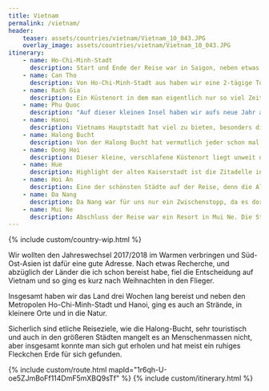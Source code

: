 ```yaml
---
title: Vietnam
permalink: /vietnam/
header:
    teaser: assets/countries/vietnam/Vietnam_10_043.JPG
    overlay_image: assets/countries/vietnam/Vietnam_10_043.JPG
itinerary:
    - name: Ho-Chi-Minh-Stadt
      description: Start und Ende der Reise war in Saigon, neben etwas Sightseeing und Akklimatisation haben wir jedoch nicht viel gemacht. Das was wir uns angeschaut haben, hat sich aber gelohnt und Ho-Chi-Minh-Stadt ist in jedem Fall eine sehr lebendige Stadt die kulturell viel zu bieten hat. 
    - name: Can Tho
      description: Von Ho-Chi-Minh-Stadt aus haben wir eine 2-tägige Tour ins Mekong-Delta unternommen, die Definitiv eines der Highlights der Reise war. Unser Guide war fantastisch und hat sich immer gut um uns gekümmert. Neben den Cu-Chi-Tunneln ging es auch zu den Floating Markets nach Can Tho, in denen der Lebensmittelhandel per Schiff erfolgt. 
    - name: Rach Gia
      description: Ein Küstenort in dem man eigentlich nur so viel Zeit verbringen will wie notwendig und mehr würde ich auch nicht empfehlen. Wir haben dort eine Nacht verbracht um am nächsten Morgen mit der Fähre nach Phu Quoc überzusetzen.
    - name: Phu Quoc
      description: "Auf dieser kleinen Insel haben wir aufs neue Jahr angestoßen und waren am Neujahrstag schnorcheln. Für einen Strandurlaub ist die Insel definitiv zu empfehlen, denn die Strände waren schön und einfach zu erreichen. Abgesehen davon gibt es aber nicht sonderlich viel, muss es aber auch nicht ;)"
    - name: Hanoi
      description: Vietnams Hauptstadt hat viel zu bieten, besonders die Gegend rund um den Hoan-Kiem-See hat mir sehr gefallen. Morgens trifft man dort auf sehr viele Sportler und abends bevölkern Partygänger das Gebiet. Etwas weiter nördlich ist der Nachtmarkt und als wir in Hanoi waren fand zufälligerweise ein kostenloses Konzert statt.
    - name: Halong Bucht
      description: Von der Halong Bucht hat vermutlich jeder schon mal Bilder gesehen und es ist bestimmt auch das touristischste Gebiet von Vietnam, aber trotzdem sehr sehenswert. Glücklicherweise verteilen sich die vielen Schiffe gut und die einzelnen Gruppen haben etwas andere Zeitfenster, so dass sich die Touristenmassen in verteilen. 
    - name: Dong Hoi
      description: Dieser kleine, verschlafene Küstenort liegt unweit des Phong Nha-Ke Bang Nationalparks in dem es etliche Höhlen gibt. Die größte von ihnen, die Son-Doong-Höhle, kann man nur mit einer 5tägigen Expedition besuchen, die auch schon Jahre im voraus ausgebucht ist. Die etwas kleineren sind aber ebenfalls sehr sehenswert und ein schöner Tagesausflug. 
    - name: Hue
      description: Highlight der alten Kaiserstadt ist die Zitadelle in der sich, umgeben von einer dicken Mauer und eines Grabens, etliche Paläste und Schreine befinden. Ansonsten findet man einige Märkte und wenn man sich einen Roller mietet, kann man auch noch ein paar Dinge im Umland entdecken, was wir aber ausgelassen haben. Wir waren in Hue zwei Nächte und denke das war ausreichend.
    - name: Hoi An
      description: Eine der schönsten Städte auf der Reise, denn die Altstadt ist sehr gut erhalten und für ihre Lampions bekannt. Besonders abends, wenn alles in bunten Farben erleuchtet, ist die Atmosphäre sehr schön. Man muss aber auch sagen, dass es sehr touristisch ist und man sich daher auf Menschenmassen einstellen muss wenn man dorthin geht.
    - name: Da Nang
      description: Da Nang war für uns nur ein Zwischenstopp, da es dort einen größeren Bahnhof gibt, über den wir in Richtung Mui Ne aufgebrochen sind. So wirklich beindruckend fand ich die Stadt nicht, das Imposanteste daran ist vielleicht die Drachenbrücke und die Pagode. Abgesehen davon ist der Hai Van Pass und die Marble Mountains einen Ausflug wert, was man aber auch durchaus von Hoi An machen kann.
    - name: Mui Ne
      description: Abschluss der Reise war ein Resort in Mui Ne. Die Stadt ist quasi eine Aneinanderreihung von größeren Hotels und Resorts. Wenn man einen Hotelurlaub am Strand machen will, könnte es vielleicht eine Option sein, aber eigentlich gibt es dafür auch schönere Orte. Schlecht war es dort nicht, aber jetzt auch nichts herausragendes.
---
```


{% include custom/country-wip.html %}

Wir wollten den Jahreswechsel 2017/2018 im Warmen verbringen und Süd-Ost-Asien ist dafür eine gute Adresse. Nach etwas Recherche, und abzüglich der Länder die ich schon bereist habe, fiel die Entscheidung auf Vietnam und so ging es kurz nach Weihnachten in den Flieger.
 
Insgesamt haben wir das Land drei Wochen lang bereist und neben den Metropolen Ho-Chi-Minh-Stadt und Hanoi, ging es auch an Strände, in kleinere Orte und in die Natur.

Sicherlich sind etliche Reiseziele, wie die Halong-Bucht, sehr touristisch und auch in den größeren Städten mangelt es an Menschenmassen nicht, aber insgesamt konnte man sich gut erholen und hat meist ein ruhiges Fleckchen Erde für sich gefunden. 

{% include custom/route.html mapId="1r6qh-U-oe5ZJmBoFf114DmF5mXBQ9sTf" %}
{% include custom/itinerary.html %}
